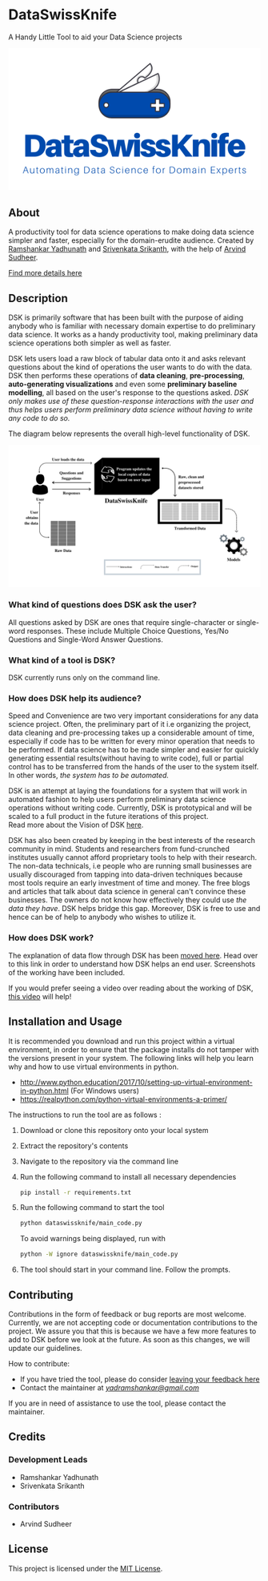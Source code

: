 # DataSwissKnife

A Handy Little Tool to aid your Data Science projects

<p align="center"> 
   <img src="img/dsk_logo.png">
</p>

## About
A productivity tool for data science operations to make doing data science simpler and faster, especially for the domain-erudite audience. Created by [Ramshankar Yadhunath](https://ry05.github.io/) and [Srivenkata Srikanth](), with the help of [Arvind Sudheer]().

[Find more details here](https://github.com/ry05/dataswissknife/wiki)

## Description
DSK is primarily software that has been built with the purpose of aiding anybody who is familiar with necessary domain expertise to do preliminary data science. It works as a handy productivity tool, making preliminary data science operations both simpler as well as faster.  

DSK lets users load a raw block of tabular data onto it and asks relevant questions about the kind of operations the user wants to do with the data. DSK then performs these operations of **data cleaning**, **pre-processing**, **auto-generating visualizations** and even some **preliminary baseline modelling**, all based on the user's response to the questions asked. *DSK only makes use of these question-response interactions with the user and thus helps users perform preliminary data science without having to write any code to do so.*

The diagram below represents the overall high-level functionality of DSK.  

<p align="center"> 
   <img src="img/dsk_block_diagram.png">
</p>

### What kind of questions does DSK ask the user?
All questions asked by DSK are ones that require single-character or single-word responses. These include Multiple Choice Questions, Yes/No Questions and Single-Word Answer Questions.  

### What kind of a tool is DSK?
DSK currently runs only on the command line. 

### How does DSK help its audience?
Speed and Convenience are two very important considerations for any data science project. Often, the preliminary part of it i.e organizing the project, data cleaning and pre-processing takes up a considerable amount of time, especially if code has to be written for every minor operation that needs to be performed. If data science has to be made simpler and easier for quickly generating essential results(without having to write code), full or partial control has to be transferred from the hands of the user to the system itself. In other words, *the system has to be automated.*  

DSK is an attempt at laying the foundations for a system that will work in automated fashion to help users perform preliminary data science operations without writing code. 
Currently, DSK is prototypical and will be scaled to a full product in the future iterations of this project.  
Read more about the Vision of DSK [here](https://github.com/ry05/dataswissknife/blob/master/VISION.md).  

DSK has also been created by keeping in the best interests of the research community in mind. Students and researchers from fund-crunched institutes usually cannot afford proprietary tools to help with their research. The non-data technicals, i.e people who are running small businesses are usually discouraged from tapping into data-driven techniques because most tools require an early investment of time and money. The free blogs and articles that talk about data science in general can't convince these businesses. The owners do not know how effectively they could use *the data they have*. DSK helps bridge this gap. Moreover, DSK is free to use and hence can be of help to anybody who wishes to utilize it.

### How does DSK work?
The explanation of data flow through DSK has been [moved here](https://github.com/ry05/dataswissknife/wiki/Demo). Head over to this link in order to understand how DSK helps an end user. Screenshots of the working have been included.  

If you would prefer seeing a video over reading about the working of DSK, [this video](https://bit.ly/3g36wS2) will help!

## Installation and Usage

It is recommended you download and run this project within a virtual environment, in order to ensure that the package installs do not tamper with the versions present in your system. The following links will help you learn why and how to use virtual environments in python.  
* http://www.python.education/2017/10/setting-up-virtual-environment-in-python.html (For Windows users)
* https://realpython.com/python-virtual-environments-a-primer/

The instructions to run the tool are as follows :

1. Download or clone this repository onto your local system

2. Extract the repository's contents

3. Navigate to the repository via the command line

4. Run the following command to install all necessary dependencies

   ```bash
   pip install -r requirements.txt
   ```

5. Run the following command to start the tool 

   ```bash
   python dataswissknife/main_code.py
   ```

   To avoid warnings being displayed, run with

   ```bash
   python -W ignore dataswissknife/main_code.py
   ```

6. The tool should start in your command line. Follow the prompts.

## Contributing
Contributions in the form of feedback or bug reports are most welcome. Currently, we are not accepting code or documentation contributions to the project. We assure you that this is because we have a few more features to add to DSK before we look at the future. As soon as this changes, we will update our guidelines.  

How to contribute:
- If you have tried the tool, please do consider [leaving your feedback here](https://forms.gle/1y8ZWYEj3LiQFVDJ6)
- Contact the maintainer at *yadramshankar@gmail.com*

If you are in need of assistance to use the tool, please contact the maintainer. 

## Credits

### Development Leads
- Ramshankar Yadhunath
- Srivenkata Srikanth

### Contributors
- Arvind Sudheer

## License
This project is licensed under the [MIT License](https://opensource.org/licenses/MIT).
